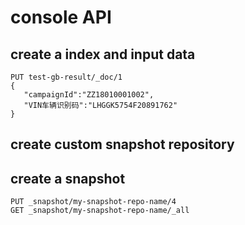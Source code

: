 # console API

## create a index and input data
```
PUT test-gb-result/_doc/1
{
   "campaignId":"ZZ18010001002",
   "VIN车辆识别码":"LHGGK5754F20891762"
}
```
## create custom snapshot repository




## create a snapshot
```
PUT _snapshot/my-snapshot-repo-name/4
GET _snapshot/my-snapshot-repo-name/_all

```
